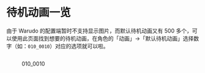 # 待机动画一览

由于 Warudo 的配置端暂时不支持显示图片，而默认待机动画又有 500 多个，可以使用此页面找到想要的待机动画，在角色的「动画」->「默认待机动画」选择数字（如：`010_0010`）对应的选项就可以啦。

<div>

<figure><img src="/images/010-0010.jpg" alt="" /><figcaption><p>010_0010</p></figcaption></figure>

 

<figure><img src="/images/010-0020.jpg" alt="" /><figcaption></figcaption></figure>

 

<figure><img src="/images/010-0030.jpg" alt="" /><figcaption></figcaption></figure>

 

<figure><img src="/images/010-0040.jpg" alt="" /><figcaption></figcaption></figure>

 

<figure><img src="/images/010-0050.jpg" alt="" /><figcaption></figcaption></figure>

 

<figure><img src="/images/010-0060.jpg" alt="" /><figcaption></figcaption></figure>

 

<figure><img src="/images/010-0070.jpg" alt="" /><figcaption></figcaption></figure>

</div>
